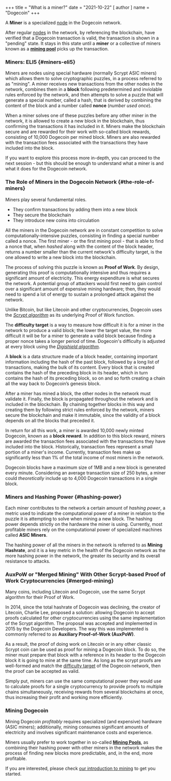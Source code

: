 +++
title = "What is a miner?"
date = "2021-10-22"
[ author ]
  name = "Dogecoin"
+++

A **Miner** is a specialized [node](/dogepedia/articles/what-is-a-node/) in the Dogecoin network.

After regular [nodes](/dogepedia/articles/what-is-a-node#full-nodes) in the network, by referencing the blockchain, have verified that a Dogecoin transaction is valid, the transaction is shown in a "pending" state. It stays in this state until a **miner** or a collective of miners known as a [**mining pool**](/dogepedia/articles/what-is-a-mining-pool) picks up the transaction.

### Miners: ELI5 {#miners-eli5}

Miners are nodes using special hardware (normally Scrypt ASIC miners) which allows them to solve cryptographic puzzles, in a process referred to as "mining". A miner receives new transactions from the other nodes in the network, combines them in a **block** following predetermined and inviolable rules enforced by the network, and then attempts to solve a puzzle that will generate a special number, called a hash, that is derived by combining the content of the block and a number called **nonce** (*number used once*). 

When a miner solves one of these puzzles before any other miner in the network, it is allowed to create a new block in the blockchain, thus confirming the transactions it has included in it. Miners make the blockchain secure and are rewarded for their work with so-called block rewards, consisting of 10,000 Dogecoin per mined block. Miners are also rewarded with the transaction fees associated with the transactions they have included into the block.

If you want to explore this process more in-depth, you can proceed to the next session - but this should be enough to understand what a miner is and what it does for the Dogecoin network.

### The Role of Miners in the Dogecoin Network {#the-role-of-miners}

Miners play several fundamental roles.

- They confirm transactions by adding them into a new block
- They secure the blockchain
- They introduce new coins into circulation

All the miners in the Dogecoin network are in constant competition to solve computationally-intensive puzzles, consisting in finding a special number called a nonce. The first miner - or the first mining pool - that is able to find a nonce that, when *hashed* along with the content of the block header, returns a number smaller than the current network's difficulty target, is the one allowed to write a new block into the blockchain. 

The process of solving this puzzle is known as **Proof of Work**. By design, generating this proof is computationally intensive and thus requires a significant amount of electricity. This energy expenditure is what secures the network. A potential group of attackers would first need to gain control over a significant amount of expensive mining hardware; then, they would need to spend a lot of energy to sustain a prolonged attack against the network.

Unlike Bitcoin, but like Litecoin and other cryptocurrencies, Dogecoin uses the [*Scrypt algorithm*](https://en.wikipedia.org/wiki/Scrypt) as its underlying Proof of Work function.

The **difficulty target** is a way to measure how difficult it is for a miner in the network to produce a valid block; the lower the target value, the more difficult it will be for a miner to generate a valid block because finding a proper nonce takes a longer period of time. Dogecoin's difficulty is adjusted at every block using the [*Digishield algorithm*](https://dgbwiki.com/index.php?title=DigiShield).

A **block** is a data structure made of a block header, containing important information including the hash of the past block, followed by a long list of transactions, making the bulk of its content. Every block that is created contains the hash of the preceding block in its header, which in turn contains the hash of its preceding block, so on and so forth creating a chain all the way back to Dogecoin’s genesis block. 

After a miner has mined a block, the other nodes in the network must validate it. Finally, the block is propagated throughout the network and is included in the blockchain. By chaining together blocks in this way and creating them by following strict rules enforced by the network, miners secure the blockchain and make it immutable, since the validity of a block depends on all the blocks that preceded it.

In return for all this work, a miner is awarded 10,000 newly minted Dogecoin, known as a **block reward**. In addition to this block reward, miners are awarded the transaction fees associated with the transactions they have included into the block. Historically, transaction fees represent a small portion of a miner's income. Currently, transaction fees make up significantly less than 1% of the total income of most miners in the network.

Dogecoin blocks have a maximum size of 1MB and a new block is generated every minute. Considering an average transaction size of 250 bytes, a miner could *theoretically* include up to 4,000 Dogecoin transactions in a single block.

### Miners and Hashing Power {#hashing-power}

Each miner contributes to the network a certain amount of *hashing power*, a metric used to indicate the computational power of a miner in relation to the puzzle it is attempting to solve when mining a new block. The hashing power depends strictly on the hardware the miner is using. Currently, most profitable miners rely on the computational power of specialized machines called **ASIC Miners**.

The hashing power of all the miners in the network is referred to as **Mining Hashrate**, and it is a key metric in the health of the Dogecoin network as the more hashing power in the network, the greater its security and its overall resistance to attacks.

### AuxPoW or "Merged Mining" With Other Scrypt-based Proof of Work Cryptocurrencies {#merged-mining}

Many coins, including Litecoin and Dogecoin, use the same Scrypt algorithm for their Proof of Work. 

In 2014, since the total hashrate of Dogecoin was declining, the creator of Litecoin, Charlie Lee, proposed a solution: allowing Dogecoin to accept proofs calculated for other cryptocurrencies using the same implementation of the Scrypt algorithm. The proposal was accepted and implemented in 2015 by the Dogecoin Developers. The way this was implemented is commonly referred to as **Auxiliary Proof-of-Work (AuxPoW)**.

As a result, the proof of doing work on Litecoin or in any other classic Scrypt coin can be used as proof for mining a Dogecoin block. To do so, the miner must prepare that block with a reference in its header to the Dogecoin block it is going to mine at the same time. As long as the scrypt proofs are well-formed and match the [difficulty target](/dogepedia/articles/what-is-a-miner/#the-role-of-miners) of the Dogecoin network, then the proof can be accepted as valid.

Simply put, miners can use the same computational power they would use to calculate proofs for a single cryptocurrency to provide proofs to multiple chains simultaneously, receiving rewards from several blockchains at once, thus increasing their profit and working more efficiently.

### Mining Dogecoin 

Mining Dogecoin *profitably* requires specialized (and expensive) hardware (ASIC miners); additionally, mining consumes significant amounts of electricity and involves significant maintenance costs and experience.

Miners usually prefer to work together in so-called [**Mining Pools**](/dogepedia/articles/what-is-a-mining-pool), as combining their hashing power with other miners in the network makes the process of finding new blocks more predictable, and, in the end, more profitable. 

If you are interested, please check [our introduction to mining](/dogepedia/how-tos/mining-dogecoin/) to get you started.
